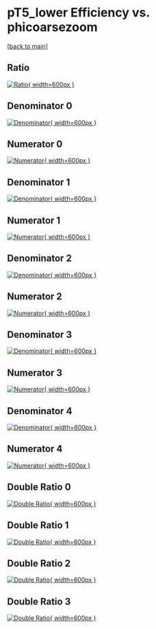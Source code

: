 # pT5_lower Efficiency vs. phicoarsezoom

[[back to main](./)]



## Ratio

[![Ratio](../mtv/var/pT5_lower_loweta_321_-1_eff_phicoarsezoom.png){ width=600px }](../mtv/var/pT5_lower_loweta_321_-1_eff_phicoarsezoom.pdf)

## Denominator 0

[![Denominator](../mtv/den/pT5_lower_loweta_321_-1_eff_phicoarsezoom_den0.png){ width=600px }](../mtv/den/pT5_lower_loweta_321_-1_eff_phicoarsezoom_den0.pdf)

## Numerator 0

[![Numerator](../mtv/num/pT5_lower_loweta_321_-1_eff_phicoarsezoom_num0.png){ width=600px }](../mtv/num/pT5_lower_loweta_321_-1_eff_phicoarsezoom_num0.pdf)

## Denominator 1

[![Denominator](../mtv/den/pT5_lower_loweta_321_-1_eff_phicoarsezoom_den1.png){ width=600px }](../mtv/den/pT5_lower_loweta_321_-1_eff_phicoarsezoom_den1.pdf)

## Numerator 1

[![Numerator](../mtv/num/pT5_lower_loweta_321_-1_eff_phicoarsezoom_num1.png){ width=600px }](../mtv/num/pT5_lower_loweta_321_-1_eff_phicoarsezoom_num1.pdf)

## Denominator 2

[![Denominator](../mtv/den/pT5_lower_loweta_321_-1_eff_phicoarsezoom_den2.png){ width=600px }](../mtv/den/pT5_lower_loweta_321_-1_eff_phicoarsezoom_den2.pdf)

## Numerator 2

[![Numerator](../mtv/num/pT5_lower_loweta_321_-1_eff_phicoarsezoom_num2.png){ width=600px }](../mtv/num/pT5_lower_loweta_321_-1_eff_phicoarsezoom_num2.pdf)

## Denominator 3

[![Denominator](../mtv/den/pT5_lower_loweta_321_-1_eff_phicoarsezoom_den3.png){ width=600px }](../mtv/den/pT5_lower_loweta_321_-1_eff_phicoarsezoom_den3.pdf)

## Numerator 3

[![Numerator](../mtv/num/pT5_lower_loweta_321_-1_eff_phicoarsezoom_num3.png){ width=600px }](../mtv/num/pT5_lower_loweta_321_-1_eff_phicoarsezoom_num3.pdf)

## Denominator 4

[![Denominator](../mtv/den/pT5_lower_loweta_321_-1_eff_phicoarsezoom_den4.png){ width=600px }](../mtv/den/pT5_lower_loweta_321_-1_eff_phicoarsezoom_den4.pdf)

## Numerator 4

[![Numerator](../mtv/num/pT5_lower_loweta_321_-1_eff_phicoarsezoom_num4.png){ width=600px }](../mtv/num/pT5_lower_loweta_321_-1_eff_phicoarsezoom_num4.pdf)

## Double Ratio 0

[![Double Ratio](../mtv/ratio/pT5_lower_loweta_321_-1_eff_phicoarsezoom_ratio0.png){ width=600px }](../mtv/ratio/pT5_lower_loweta_321_-1_eff_phicoarsezoom_ratio0.pdf)

## Double Ratio 1

[![Double Ratio](../mtv/ratio/pT5_lower_loweta_321_-1_eff_phicoarsezoom_ratio1.png){ width=600px }](../mtv/ratio/pT5_lower_loweta_321_-1_eff_phicoarsezoom_ratio1.pdf)

## Double Ratio 2

[![Double Ratio](../mtv/ratio/pT5_lower_loweta_321_-1_eff_phicoarsezoom_ratio2.png){ width=600px }](../mtv/ratio/pT5_lower_loweta_321_-1_eff_phicoarsezoom_ratio2.pdf)

## Double Ratio 3

[![Double Ratio](../mtv/ratio/pT5_lower_loweta_321_-1_eff_phicoarsezoom_ratio3.png){ width=600px }](../mtv/ratio/pT5_lower_loweta_321_-1_eff_phicoarsezoom_ratio3.pdf)

